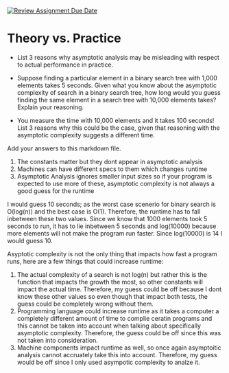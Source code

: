 [![Review Assignment Due Date](https://classroom.github.com/assets/deadline-readme-button-24ddc0f5d75046c5622901739e7c5dd533143b0c8e959d652212380cedb1ea36.svg)](https://classroom.github.com/a/FgMJElkj)
# Theory vs. Practice

- List 3 reasons why asymptotic analysis may be misleading with respect to
  actual performance in practice.

- Suppose finding a particular element in a binary search tree with 1,000
  elements takes 5 seconds. Given what you know about the asymptotic complexity
  of search in a binary search tree, how long would you guess finding the same
  element in a search tree with 10,000 elements takes? Explain your reasoning.

- You measure the time with 10,000 elements and it takes 100 seconds! List 3
  reasons why this could be the case, given that reasoning with the asymptotic
  complexity suggests a different time.

Add your answers to this markdown file.

1. The constants matter but they dont appear in asymptotic analysis
2. Machines can have different specs to them which changes runtime
3. Asymptotic Analysis ignores smaller input sizes so if your program
   is expected to use more of these, asymptotic complexity is not always
   a good guess for the runtime

I would guess 10 seconds; as the worst case scenerio for binary search is O(log(n)) and the best case is O(1). 
Therefore, the runtime has to fall inbetween these two values. Since we know that 1000 elements took 5 
seconds to run, it has to lie inbetween 5 seconds and log(10000) because more elements will not make the program
run faster. Since log(10000) is 14 I would guess 10.

Asyptotic complexity is not the only thing that impacts how fast a program runs, here are a few things that could increase runtime:
1. The actual complexity of a search is not log(n) but rather this is the function
   that impacts the growth the most, so other constants will impact the actual time.
   Therefore, my guess could be off because I dont know these other values so even
   though that impact both tests, the guess could be completely wrong without them.
2. Programming language could increase runtime as it takes a computer a completely
   different amount of time to complie ceratin programs and this cannot be taken
   into account when talking about specifically asymptotic complexity. Therefore,
   the guess could be off since this was not taken into consideration.
3. Machine components impact runtime as well, so once again asymptoitic analysis
   cannot accruately take this into account. Therefore, my guess would be off since
   I only used asympotic complexity to analze it.



